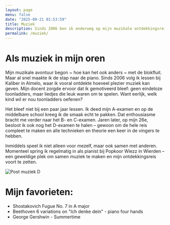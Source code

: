```yaml
---
layout: page
menu: false
date: "2025-09-21 01:53:59"
title: Muziek
description: Sinds 2006 ben ik onderweg op mijn muzikale ontdekkingsreis op de piano – van A t/m D-examen – en tegenwoordig invalpianist bij Popkoor Wiezz in Wierden.
permalink: /muziek/
---
```


# Als muziek in mijn oren

Mijn muzikale avontuur begon ~ hoe kan het ook anders ~ met de blokfluit. Maar al snel maakte ik de stap naar de piano. Sinds 2006 volg ik lessen bij Kaliber in Almelo, waar ik vooral ontdekte hoeveel plezier muziek kan geven. Mijn docent zorgde ervoor dat ik gemotiveerd bleef: geen eindeloze toonladders, maar liedjes die leuk waren om te spelen. Want eerlijk, welk kind wil er nou toonladders oefenen?

Het bleef niet bij een paar jaar lessen. Ik deed mijn A-examen en op de middelbare school kreeg ik de smaak echt te pakken. Dat enthousiasme bracht me verder naar het B- en C-examen. Jaren later, op mijn 26e, besloot ik ook nog het D-examen te halen – gewoon om de hele reis compleet te maken en alle technieken en theorie een keer in de vingers te hebben.

Inmiddels speel ik niet alleen voor mezelf, maar ook samen met anderen. Momenteel spring ik regelmatig in als pianist bij Popkoor Wiezz in Wierden – een geweldige plek om samen muziek te maken en mijn ontdekkingsreis voort te zetten.

<img src="{{ site.baseurl }}/assets/img/post_media/piano/piano_D.jpeg" alt="Post muziek D">

# Mijn favorieten:

- Shostakovich Fugue No. 7 in A major
- Beethoven 6 variations on "Ich denke dein" - piano four hands
- George Gershwin - Summertime







